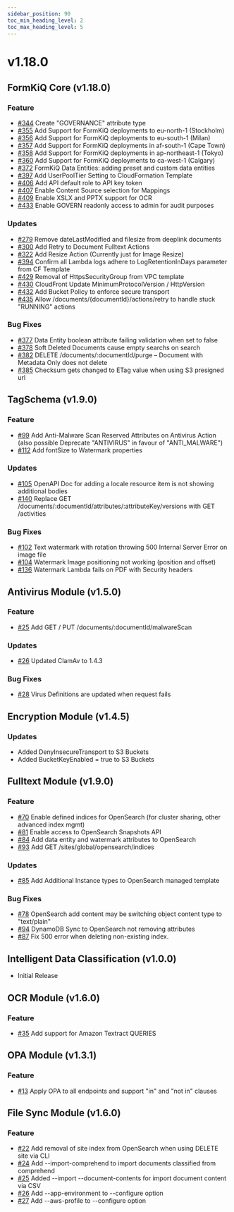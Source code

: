 ```yaml
---
sidebar_position: 90
toc_min_heading_level: 2
toc_max_heading_level: 5
---
```


# v1.18.0

## FormKiQ Core (v1.18.0)

### Feature

- [#344](https://github.com/formkiq/formkiq-core/issues/344) Create "GOVERNANCE" attribute type
- [#355](https://github.com/formkiq/formkiq-core/issues/355) Add Support for FormKiQ deployments to eu-north-1 (Stockholm)
- [#356](https://github.com/formkiq/formkiq-core/issues/356) Add Support for FormKiQ deployments to eu-south-1 (Milan)
- [#357](https://github.com/formkiq/formkiq-core/issues/357) Add Support for FormKiQ deployments in af-south-1 (Cape Town)
- [#358](https://github.com/formkiq/formkiq-core/issues/358) Add Support for FormKiQ deployments in ap-northeast-1 (Tokyo)
- [#360](https://github.com/formkiq/formkiq-core/issues/360) Add Support for FormKiQ deployments to ca-west-1 (Calgary)
- [#372](https://github.com/formkiq/formkiq-core/issues/372) FormKiQ Data Entities: adding preset and custom data entities
- [#397](https://github.com/formkiq/formkiq-core/issues/397) Add UserPoolTier Setting to CloudFormation Template
- [#406](https://github.com/formkiq/formkiq-core/issues/406) Add API default role to API key token
- [#407](https://github.com/formkiq/formkiq-core/issues/407) Enable Content Source selection for Mappings
- [#409](https://github.com/formkiq/formkiq-core/issues/409) Enable XSLX and PPTX support for OCR
- [#433](https://github.com/formkiq/formkiq-core/issues/433) Enable GOVERN readonly access to admin for audit purposes

### Updates

- [#279](https://github.com/formkiq/formkiq-core/issues/279) Remove dateLastModified and filesize from deeplink documents
- [#300](https://github.com/formkiq/formkiq-core/issues/300) Add Retry to Document Fulltext Actions
- [#322](https://github.com/formkiq/formkiq-core/issues/322) Add Resize Action (Currently just for Image Resize)
- [#394](https://github.com/formkiq/formkiq-core/issues/394) Confirm all Lambda logs adhere to LogRetentionInDays parameter from CF Template
- [#429](https://github.com/formkiq/formkiq-core/issues/429) Removal of HttpsSecurityGroup from VPC template
- [#430](https://github.com/formkiq/formkiq-core/issues/430) CloudFront Update MinimumProtocolVersion / HttpVersion
- [#432](https://github.com/formkiq/formkiq-core/issues/432) Add Bucket Policy to enforce secure transport
- [#435](https://github.com/formkiq/formkiq-core/issues/435) Allow /documents/{documentId}/actions/retry to handle stuck "RUNNING" actions

### Bug Fixes
- [#377](https://github.com/formkiq/formkiq-core/issues/377) Data Entity boolean attribute failing validation when set to false
- [#378](https://github.com/formkiq/formkiq-core/issues/378) Soft Deleted Documents cause empty searchs on search
- [#382](https://github.com/formkiq/formkiq-core/issues/382) DELETE /documents/:documentId/purge – Document with Metadata Only does not delete
- [#385](https://github.com/formkiq/formkiq-core/issues/385) Checksum gets changed to ETag value when using S3 presigned url

## TagSchema (v1.9.0)

### Feature
- [#99](https://github.com/formkiq/formkiq-module-tagschema/issues/99) Add Anti-Malware Scan Reserved Attributes on Antivirus Action (also possible Deprecate "ANTIVIRUS" in favour of "ANTI_MALWARE")
- [#112](https://github.com/formkiq/formkiq-module-tagschema/issues/112) Add fontSize to Watermark properties

### Updates
- [#105](https://github.com/formkiq/formkiq-module-tagschema/issues/105) OpenAPI Doc for adding a locale resource item is not showing additional bodies
- [#140](https://github.com/formkiq/formkiq-module-tagschema/issues/140) Replace GET /documents/:documentId/attributes/:attributeKey/versions with GET /activities

### Bug Fixes
- [#102](https://github.com/formkiq/formkiq-module-tagschema/issues/102) Text watermark with rotation throwing 500 Internal Server Error on image file
- [#104](https://github.com/formkiq/formkiq-module-tagschema/issues/104) Watermark Image positioning not working (position and offset)
- [#136](https://github.com/formkiq/formkiq-module-tagschema/issues/136) Watermark Lambda fails on PDF with Security headers

## Antivirus Module (v1.5.0)

### Feature
- [#25](https://github.com/formkiq/formkiq-module-antivirus/issues/25) Add GET / PUT /documents/:documentId/malwareScan

### Updates
- [#26](https://github.com/formkiq/formkiq-module-antivirus/issues/26) Updated ClamAv to 1.4.3

### Bug Fixes
- [#28](https://github.com/formkiq/formkiq-module-antivirus/issues/28) Virus Definitions are updated when request fails


## Encryption Module (v1.4.5)

### Updates
- Added DenyInsecureTransport to S3 Buckets
- Added BucketKeyEnabled = true to S3 Buckets

## Fulltext Module (v1.9.0)

### Feature
- [#70](https://github.com/formkiq/formkiq-module-fulltext/issues/70) Enable defined indices for OpenSearch (for cluster sharing, other advanced index mgmt)
- [#81](https://github.com/formkiq/formkiq-module-fulltext/issues/81) Enable access to OpenSearch Snapshots API
- [#84](https://github.com/formkiq/formkiq-module-fulltext/issues/84) Add data entity and watermark attributes to OpenSearch
- [#93](https://github.com/formkiq/formkiq-module-fulltext/issues/93) Add GET /sites/global/opensearch/indices

### Updates
- [#85](https://github.com/formkiq/formkiq-module-fulltext/issues/85) Add Additional Instance types to OpenSearch managed template

### Bug Fixes
- [#78](https://github.com/formkiq/formkiq-module-fulltext/issues/78) OpenSearch add content may be switching object content type to "text/plain"
- [#94](https://github.com/formkiq/formkiq-module-fulltext/issues/94) DynamoDB Sync to OpenSearch not removing attributes
- [#87](https://github.com/formkiq/formkiq-module-fulltext/issues/87) Fix 500 error when deleting non-existing index.


## Intelligent Data Classification (v1.0.0)
- Initial Release


## OCR Module (v1.6.0)

### Feature
- [#35](https://github.com/formkiq/formkiq-module-ocr/issues/35) Add support for Amazon Textract QUERIES


## OPA Module (v1.3.1)

### Feature
- [#13](https://github.com/formkiq/formkiq-module-opa/issues/13) Apply OPA to all endpoints and support "in" and "not in" clauses

## File Sync Module (v1.6.0)

### Feature
- [#22](https://github.com/formkiq/formkiq-module-filesync-cli/issues/22) Add removal of site index from OpenSearch when using DELETE site via CLI
- [#24](https://github.com/formkiq/formkiq-module-filesync-cli/issues/24) Add --import-comprehend to import documents classified from comprehend
- [#25](https://github.com/formkiq/formkiq-module-filesync-cli/issues/25) Added --import --document-contents for import document content via CSV
- [#26](https://github.com/formkiq/formkiq-module-filesync-cli/issues/26) Add --app-environment to --configure option
- [#27](https://github.com/formkiq/formkiq-module-filesync-cli/issues/27) Add --aws-profile to --configure option